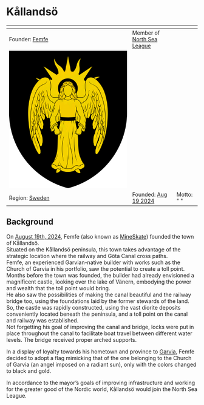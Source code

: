 # Kållandsö



<table data-view="cards"><thead><tr><th></th><th></th><th></th></tr></thead><tbody><tr><td>Founder: <a href="../players/mineskate.md">Femfe</a></td><td>Member of <a href="../nations/north_sea_league.md">North Sea League</a></td><td></td></tr><tr><td><img src="../../.gitbook/assets/Kållandsö.png" alt="" data-size="original"></td><td></td><td></td></tr><tr><td>Region: <a href="broken-reference">Sweden</a></td><td>Founded: <a href="../../server-dates/august-24.md#aug-19">Aug 19 2024</a></td><td>Motto: " "</td></tr></tbody></table>

## Background

On [August 19th, 2024](../../server-dates/august-24.md#aug-19), Femfe (also known as [MineSkate](../players/mineskate.md)) founded the town of Kållandsö. \
Situated on the Kållandsö peninsula, this town takes advantage of the strategic location where the railway and Göta Canal cross paths. \
Femfe, an experienced Garvian-native builder with works such as the Church of Garvia in his portfolio, saw the potential to create a toll point. \
Months before the town was founded, the builder had already envisioned a magnificent castle, looking over the lake of Vänern, embodying the power and wealth that the toll point would bring. \
He also saw the possibilities of making the canal beautiful and the railway bridge too, using the foundations laid by the former stewards of the land. \
So, the castle was rapidly constructed, using the vast diorite deposits conveniently located beneath the peninsula, and a toll point on the canal and railway was established. \
Not forgetting his goal of improving the canal and bridge, locks were put in place throughout the canal to facilitate boat travel between different water levels. The bridge received proper arched supports.&#x20;

In a display of loyalty towards his hometown and province to [Garvia](garvia/), Femfe decided to adopt a flag mimicking that of the one belonging to the Church of Garvia (an angel imposed on a radiant sun), only with the colors changed to black and gold.

In accordance to the mayor’s goals of improving infrastructure and working for the greater good of the Nordic world, Kållandsö would join the North Sea League.
